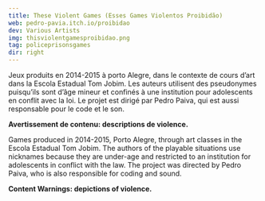 ```yaml
---
title: These Violent Games (Esses Games Violentos Proibidão)
web: pedro-pavia.itch.io/proibidao
dev: Various Artists
img: thisviolentgamesproibidao.png
tag: policeprisonsgames
dir: right
---
```

Jeux produits en 2014-2015 à porto Alegre, dans le contexte de cours d’art dans la Escola Estadual Tom Jobim. Les auteurs utilisent des pseudonymes puisqu’ils sont d’âge mineur et confinés à une institution pour adolescents en conflit avec la loi. Le projet est dirigé par Pedro Paiva, qui est aussi responsable pour le code et le son.

**Avertissement de contenu: descriptions de violence.**

Games produced in 2014-2015, Porto Alegre, through art classes in the Escola Estadual Tom Jobim. The authors of the playable situations use nicknames because they are under-age and restricted to an institution for adolescents in conflict with the law. The project was directed by Pedro Paiva, who is also responsible for coding and sound.

**Content Warnings: depictions of violence.**
